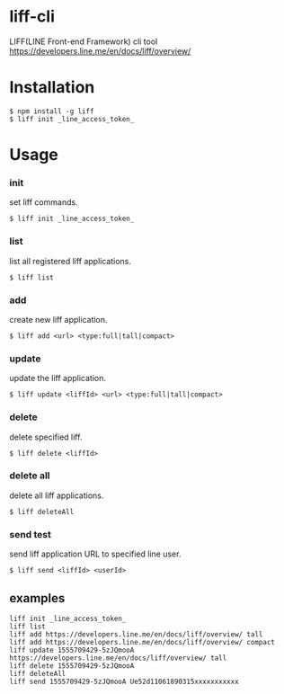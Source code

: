 # liff-cli

LIFF(LINE Front-end Framework) cli tool  
https://developers.line.me/en/docs/liff/overview/

# Installation
```
$ npm install -g liff
$ liff init _line_access_token_
```

# Usage
### init
set liff commands.

```
$ liff init _line_access_token_
```

### list
list all registered liff applications.

```
$ liff list
```

### add
create new liff application.

```
$ liff add <url> <type:full|tall|compact>
```

### update
update the liff application.

```
$ liff update <liffId> <url> <type:full|tall|compact>
```

### delete 
delete specified liff.

```
$ liff delete <liffId>
```

### delete all
delete all liff applications.

```
$ liff deleteAll
``` 
    
### send test
send liff application URL to specified line user.

```
$ liff send <liffId> <userId>
```

## examples

```
liff init _line_access_token_
liff list
liff add https://developers.line.me/en/docs/liff/overview/ tall
liff add https://developers.line.me/en/docs/liff/overview/ compact
liff update 1555709429-5zJQmooA https://developers.line.me/en/docs/liff/overview/ tall
liff delete 1555709429-5zJQmooA
liff deleteAll
liff send 1555709429-5zJQmooA Ue52d11061890315xxxxxxxxxxx
```
